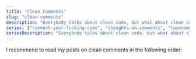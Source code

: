 ```yaml
---
title: "Clean Comments"
slug: "clean-comments"
description: "Everybody talks about clean code, but what about clean comments? They are needed just as much and these posts explain why."
series: ["comment-your-fucking-code", "thoughts-on-comments", "taxonomy-comments", "comments-costs-benefits", null]
seriesDescription: "Everybody talks about clean code, but what about clean comments? They are needed just as much and this series explains why."
---
```


I recommend to read my posts on clean comments in the following order:

<series-list></series-list>
